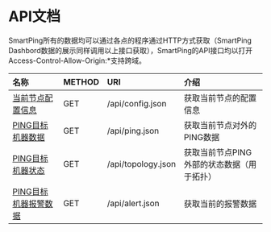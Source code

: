 # API文档

SmartPing所有的数据均可以通过各点的程序通过HTTP方式获取（SmartPing Dashbord数据的展示同样调用以上接口获取），SmartPing的API接口均以打开Access-Control-Allow-Origin:*支持跨域。

| **名称** | **METHOD** | **URI** | **介绍** |
| :--- | :--- | :--- | :--- |
| [当前节点配置信息](/api/config.md) | GET | /api/config.json | 获取当前节点的配置信息 |
| [PING目标机器数据](/api/ping.md) | GET | /api/ping.json | 获取当前节点对外的PING数据 |
| [PING目标机器状态](/api/topology.md) | GET | /api/topology.json | 获取当前节点PING外部的状态数据（用于拓扑） |
| [PING目标机器报警数据](/api/alert.md) | GET | /api/alert.json | 获取当前的报警数据 |